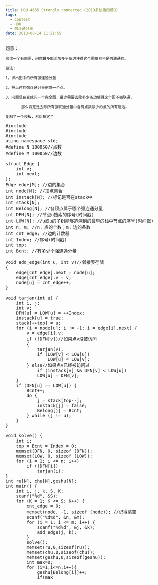```yaml
---
title: HDU 4635 Strongly connected (2013多校第四场D)
tags:
  - Contest
  - HDU
  - 强连通分量
date: 2013-08-14 11:21:59
---
```


题意：

	给你一个有向图，问你最多能添加多少条边使得这个图依然不是强联通的。

	做法：

	1，求出图中的所有强连通分量

	2，把上述的强连通分量缩成一个点。

	3，问题现在变成问一个完全图，最少需要去除多少条边使得这个图不强联通，

	       那么肯定是去除所有强联通分量中含有点数最少的点的所有进边。

	复制了一个模板，然后搞定了

<pre class="brush:cpp">
#include<iostream>
#include<cstring>
#include<cstdio>
using namespace std;
#define N 100050//点数
#define M 100050//边数

struct Edge {
    int v;
    int next;
};
Edge edge[M]; //边的集合
int node[N]; //顶点集合
int instack[N]; //标记是否在stack中
int stack[N];
int Belong[N]; //各顶点属于哪个强连通分量
int DFN[N]; //节点u搜索的序号(时间戳)
int LOW[N]; //u或u的子树能够追溯到的最早的栈中节点的序号(时间戳)
int n, m; //n：点的个数；m：边的条数
int cnt_edge; //边的计数器
int Index; //序号(时间戳)
int top;
int Bcnt; //有多少个强连通分量

void add_edge(int u, int v)//邻接表存储
{
    edge[cnt_edge].next = node[u];
    edge[cnt_edge].v = v;
    node[u] = cnt_edge++;
}

void tarjan(int u) {
    int i, j;
    int v;
    DFN[u] = LOW[u] = ++Index;
    instack[u] = true;
    stack[++top] = u;
    for (i = node[u]; i != -1; i = edge[i].next) {
        v = edge[i].v;
        if (!DFN[v])//如果点v没被访问
        {
            tarjan(v);
            if (LOW[v] < LOW[u])
                LOW[u] = LOW[v];
        } else//如果点v已经被访问过
            if (instack[v] && DFN[v] < LOW[u])
            LOW[u] = DFN[v];
    }
    if (DFN[u] == LOW[u]) {
        Bcnt++;
        do {
            j = stack[top--];
            instack[j] = false;
            Belong[j] = Bcnt;
        } while (j != u);
    }
}

void solve() {
    int i;
    top = Bcnt = Index = 0;
    memset(DFN, 0, sizeof (DFN));
    memset(LOW, 0, sizeof (LOW));
    for (i = 1; i <= n; i++)
        if (!DFN[i])
            tarjan(i);
}
int ru[N], chu[N],geshu[N];
int main() {
    int i, j, k, S, K;
    scanf("%d", &S);
    for (K = 1; K <= S; K++) {
        cnt_edge = 0;
        memset(node, -1, sizeof (node)); //记得清空
        scanf("%d%d", &n, &m);
        for (i = 1; i <= m; i++) {
            scanf("%d%d", &j, &k);
            add_edge(j, k);
        }
        solve();
        memset(ru,0,sizeof(ru));
        memset(chu,0,sizeof(chu));
        memset(geshu,0,sizeof(geshu));
        int max=0;
        for (i=1;i<=n;i++){
            geshu[Belong[i]]++;
            if(max<Belong[i])
                max=Belong[i];
            for(j=node[i];j!=-1;j=edge[j].next){
                if(Belong[i]!=Belong[edge[j].v]){
                    chu[Belong[i]]++;
                    ru[Belong[edge[j].v]]++;
                }
            }
        }
        if(max==1){
            printf("Case %d: -1n",K);
            continue;
        }
        int min=999999999;
        for(i=1;i<=max;i++){
            if(chu[i]==0||ru[i]==0){
                if(geshu[i]<min)
                    min=geshu[i];
            }
        }
        int sum;
        sum=n*(n-1);
        sum=sum-m-min*(n-min);
        printf("Case %d: %dn",K,sum);
    //    for (i = 1; i <= n; i++)
    //        printf("%d ", Belong[i]);
    }

}</pre>

	 